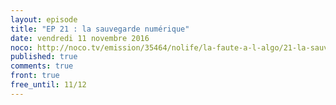 ```yaml
---
layout: episode
title: "EP 21 : la sauvegarde numérique"
date: vendredi 11 novembre 2016
noco: http://noco.tv/emission/35464/nolife/la-faute-a-l-algo/21-la-sauvegarde-numerique
published: true
comments: true
front: true
free_until: 11/12
---
```

